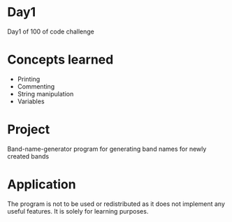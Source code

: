 # Day1
Day1 of 100 of code challenge

# Concepts learned
- Printing
- Commenting
- String manipulation
- Variables
# Project
Band-name-generator program for generating band names for newly created bands

# Application
The program is not to be used or redistributed as it does not implement any useful features. It is solely for learning purposes.
